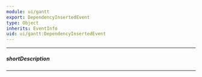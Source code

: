 ```yaml
---
module: ui/gantt
export: DependencyInsertedEvent
type: Object
inherits: EventInfo
uid: ui/gantt:DependencyInsertedEvent
---
```

---
##### shortDescription
<!-- Description goes here -->

---
<!-- Description goes here -->